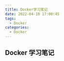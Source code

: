 ```yaml
---
title: Docker学习笔记
date: 2022-04-10 17:00:45
tags:
  - Docker
categories:
  - Docker
---
```


## Docker 学习笔记
